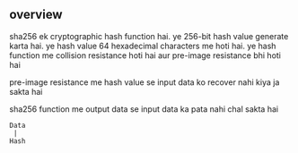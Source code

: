 ## overview

sha256 ek cryptographic hash function hai. ye 256-bit hash value generate karta hai. ye hash value 64 hexadecimal characters me hoti hai. ye hash function me collision resistance hoti hai aur pre-image resistance bhi hoti hai

pre-image resistance me hash value se input data ko recover nahi kiya ja sakta hai

sha256 function me output data se input data ka pata nahi chal sakta hai

```
Data
 |
Hash
```